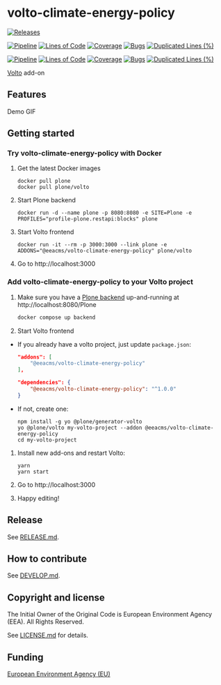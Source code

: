 # volto-climate-energy-policy

[![Releases](https://img.shields.io/github/v/release/eea/volto-climate-energy-policy)](https://github.com/eea/volto-climate-energy-policy/releases)

[![Pipeline](https://ci.eionet.europa.eu/buildStatus/icon?job=volto-addons%2Fvolto-climate-energy-policy%2Fmaster&subject=master)](https://ci.eionet.europa.eu/view/Github/job/volto-addons/job/volto-climate-energy-policy/job/master/display/redirect)
[![Lines of Code](https://sonarqube.eea.europa.eu/api/project_badges/measure?project=volto-climate-energy-policy-master&metric=ncloc)](https://sonarqube.eea.europa.eu/dashboard?id=volto-climate-energy-policy-master)
[![Coverage](https://sonarqube.eea.europa.eu/api/project_badges/measure?project=volto-climate-energy-policy-master&metric=coverage)](https://sonarqube.eea.europa.eu/dashboard?id=volto-climate-energy-policy-master)
[![Bugs](https://sonarqube.eea.europa.eu/api/project_badges/measure?project=volto-climate-energy-policy-master&metric=bugs)](https://sonarqube.eea.europa.eu/dashboard?id=volto-climate-energy-policy-master)
[![Duplicated Lines (%)](https://sonarqube.eea.europa.eu/api/project_badges/measure?project=volto-climate-energy-policy-master&metric=duplicated_lines_density)](https://sonarqube.eea.europa.eu/dashboard?id=volto-climate-energy-policy-master)

[![Pipeline](https://ci.eionet.europa.eu/buildStatus/icon?job=volto-addons%2Fvolto-climate-energy-policy%2Fdevelop&subject=develop)](https://ci.eionet.europa.eu/view/Github/job/volto-addons/job/volto-climate-energy-policy/job/develop/display/redirect)
[![Lines of Code](https://sonarqube.eea.europa.eu/api/project_badges/measure?project=volto-climate-energy-policy-develop&metric=ncloc)](https://sonarqube.eea.europa.eu/dashboard?id=volto-climate-energy-policy-develop)
[![Coverage](https://sonarqube.eea.europa.eu/api/project_badges/measure?project=volto-climate-energy-policy-develop&metric=coverage)](https://sonarqube.eea.europa.eu/dashboard?id=volto-climate-energy-policy-develop)
[![Bugs](https://sonarqube.eea.europa.eu/api/project_badges/measure?project=volto-climate-energy-policy-develop&metric=bugs)](https://sonarqube.eea.europa.eu/dashboard?id=volto-climate-energy-policy-develop)
[![Duplicated Lines (%)](https://sonarqube.eea.europa.eu/api/project_badges/measure?project=volto-climate-energy-policy-develop&metric=duplicated_lines_density)](https://sonarqube.eea.europa.eu/dashboard?id=volto-climate-energy-policy-develop)


[Volto](https://github.com/plone/volto) add-on

## Features

Demo GIF

## Getting started

### Try volto-climate-energy-policy with Docker

1. Get the latest Docker images

   ```
   docker pull plone
   docker pull plone/volto
   ```

1. Start Plone backend
   ```
   docker run -d --name plone -p 8080:8080 -e SITE=Plone -e PROFILES="profile-plone.restapi:blocks" plone
   ```

1. Start Volto frontend

   ```
   docker run -it --rm -p 3000:3000 --link plone -e ADDONS="@eeacms/volto-climate-energy-policy" plone/volto
   ```

1. Go to http://localhost:3000

### Add volto-climate-energy-policy to your Volto project

1. Make sure you have a [Plone backend](https://plone.org/download) up-and-running at http://localhost:8080/Plone

   ```Bash
   docker compose up backend
   ```

1. Start Volto frontend

* If you already have a volto project, just update `package.json`:

   ```JSON
   "addons": [
       "@eeacms/volto-climate-energy-policy"
   ],

   "dependencies": {
       "@eeacms/volto-climate-energy-policy": "^1.0.0"
   }
   ```

* If not, create one:

   ```
   npm install -g yo @plone/generator-volto
   yo @plone/volto my-volto-project --addon @eeacms/volto-climate-energy-policy
   cd my-volto-project
   ```

1. Install new add-ons and restart Volto:

   ```
   yarn
   yarn start
   ```

1. Go to http://localhost:3000

1. Happy editing!

## Release

See [RELEASE.md](https://github.com/eea/volto-climate-energy-policy/blob/master/RELEASE.md).

## How to contribute

See [DEVELOP.md](https://github.com/eea/volto-climate-energy-policy/blob/master/DEVELOP.md).

## Copyright and license

The Initial Owner of the Original Code is European Environment Agency (EEA).
All Rights Reserved.

See [LICENSE.md](https://github.com/eea/volto-climate-energy-policy/blob/master/LICENSE.md) for details.

## Funding

[European Environment Agency (EU)](http://eea.europa.eu)
